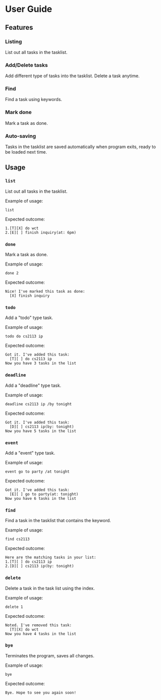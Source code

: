 # User Guide

## Features 

### Listing
List out all tasks in the tasklist.

### Add/Delete tasks
Add different type of tasks into the tasklist.
Delete a task anytime.

### Find
Find a task using keywords.

### Mark done
Mark a task as done.

### Auto-saving
Tasks in the tasklist are saved automatically when program exits, ready to be loaded next time.

## Usage

### `list` 
List out all tasks in the tasklist.

Example of usage:

`list`

Expected outcome:

```
1.[T][X] do wct
2.[E][ ] finish inquiry(at: 6pm)
```

### `done`
Mark a task as done.

Example of usage:

`done 2`

Expected outcome:

```
Nice! I've marked this task as done:
  [X] finish inquiry
```

### `todo`
Add a "todo" type task.

Example of usage:

`todo do cs2113 ip`

Expected outcome:

```
Got it. I've added this task:
  [T][ ] do cs2113 ip
Now you have 3 tasks in the list
```

### `deadline`
Add a "deadline" type task.

Example of usage:

`deadline cs2113 ip /by tonight`

Expected outcome:

```
Got it. I've added this task:
  [D][ ] cs2113 ip(by: tonight)
Now you have 5 tasks in the list
```

### `event`
Add a "event" type task.

Example of usage:

`event go to party /at tonight`

Expected outcome:

```
Got it. I've added this task:
  [E][ ] go to party(at: tonight)
Now you have 6 tasks in the list
```

### `find`
Find a task in the tasklist that contains the keyword.

Example of usage:

`find cs2113`

Expected outcome:

```
Here are the matching tasks in your list:
1.[T][ ] do cs2113 ip
2.[D][ ] cs2113 ip(by: tonight)
```

### `delete`
Delete a task in the task list using the index.

Example of usage:

`delete 1`

Expected outcome:

```
Noted. I've removed this task:
  [T][X] do wct
Now you have 4 tasks in the list
```

### `bye`
Terminates the program, saves all changes.

Example of usage:

`bye`

Expected outcome:

```
Bye. Hope to see you again soon!
```
